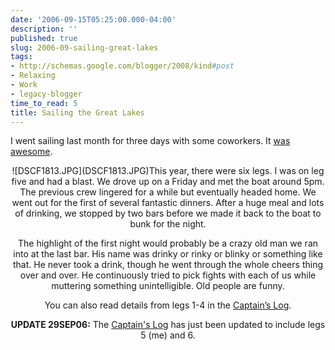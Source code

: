 ```yaml
---
date: '2006-09-15T05:25:00.000-04:00'
description: ''
published: true
slug: 2006-09-sailing-great-lakes
tags:
- http://schemas.google.com/blogger/2008/kind#post
- Relaxing
- Work
- legacy-blogger
time_to_read: 5
title: Sailing the Great Lakes
---
```


I went sailing last month for three days with some coworkers. It <a href="http://www.wassupy.com/gallery2/main.php?g2_itemId=3637">was awesome</a>.


<div style="text-align: center;">![DSCF1813.JPG](DSCF1813.JPG)This year, there were six legs. I was on leg five and had a blast. We drove up on a Friday and met the boat around 5pm. The previous crew lingered for a while but eventually headed home. We went out for the first of several fantastic dinners. After a huge meal and lots of drinking, we stopped by two bars before we made it back to the boat to bunk for the night.

The highlight of the first night would probably be a crazy old man we ran into at the last bar. His name was drinky or rinky or blinky or something like that. He never took a drink, though he went through the whole cheers thing over and over. He continuously tried to pick fights with each of us while muttering something unintelligible. Old people are funny.



![]()You can also read details from legs 1-4 in the <a href="http://www.bumboat.com/log/log2006north.htm">Captain’s Log</a>.

<strong>UPDATE 29SEP06:</strong> The <a href="http://www.bumboat.com/log/log2006north.htm">Captain's Log</a> has just been updated to include legs 5 (me) and 6.